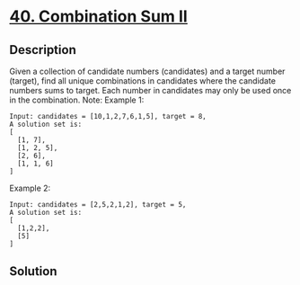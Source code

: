 # [40. Combination Sum II](https://leetcode.com/problems/combination-sum-ii)

## Description

Given a collection of candidate numbers (candidates) and a target number (target), find all unique combinations in candidates where the candidate numbers sums to target.
Each number in candidates may only be used once in the combination.
Note:
Example 1:
```
Input: candidates = [10,1,2,7,6,1,5], target = 8,
A solution set is:
[
  [1, 7],
  [1, 2, 5],
  [2, 6],
  [1, 1, 6]
]
```
Example 2:
```
Input: candidates = [2,5,2,1,2], target = 5,
A solution set is:
[
  [1,2,2],
  [5]
]
```
## Solution

